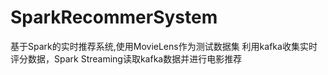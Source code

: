 # SparkRecommerSystem
基于Spark的实时推荐系统,使用MovieLens作为测试数据集
利用kafka收集实时评分数据，Spark Streaming读取kafka数据并进行电影推荐
